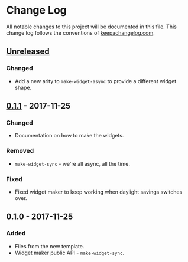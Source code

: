 # Change Log
All notable changes to this project will be documented in this file. This change log follows the conventions of [keepachangelog.com](http://keepachangelog.com/).

## [Unreleased]
### Changed
- Add a new arity to `make-widget-async` to provide a different widget shape.

## [0.1.1] - 2017-11-25
### Changed
- Documentation on how to make the widgets.

### Removed
- `make-widget-sync` - we're all async, all the time.

### Fixed
- Fixed widget maker to keep working when daylight savings switches over.

## 0.1.0 - 2017-11-25
### Added
- Files from the new template.
- Widget maker public API - `make-widget-sync`.

[Unreleased]: https://github.com/your-name/hacker-rank/compare/0.1.1...HEAD
[0.1.1]: https://github.com/your-name/hacker-rank/compare/0.1.0...0.1.1
